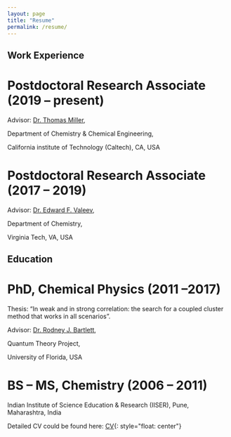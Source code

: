 ```yaml
---
layout: page
title: "Resume"
permalink: /resume/
---
```


## Work Experience

# Postdoctoral Research Associate                                                                        (2019 – present) 

Advisor: [Dr. Thomas Miller](https://scholar.google.co.in/citations?hl=en&user=G1afscUAAAAJ), 

Department of Chemistry & Chemical Engineering, 

California institute of Technology (Caltech), CA, USA 


# Postdoctoral Research Associate                                                                        (2017 – 2019)

Advisor: [Dr. Edward F. Valeev](https://scholar.google.co.in/citations?hl=en&user=4QxcieMAAAAJ), 

Department of Chemistry, 

Virginia Tech, VA, USA 

## Education

# PhD, Chemical Physics                                                                                  (2011 –2017) 

Thesis: “In weak and in strong correlation: the search for a coupled cluster method that works in all scenarios”.

Advisor: [Dr. Rodney J. Bartlett](https://scholar.google.co.in/citations?user=9S6EDagAAAAJ&hl=en), 

Quantum Theory Project, 

University of Florida, USA 

# BS – MS, Chemistry                                                                                     (2006 – 2011)
 
Indian Institute of Science Education & Research (IISER), Pune, Maharashtra, India              


Detailed CV could be found here: [CV](/images/CV_Varun.pdf){: style="float: center"}

